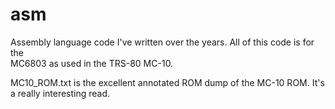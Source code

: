 # asm

Assembly language code I've written over the years.  All of this code is for the  
MC6803 as used in the TRS-80 MC-10.  

MC10_ROM.txt is the excellent annotated ROM dump of the MC-10 ROM.  It's a really interesting read.

